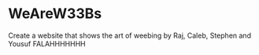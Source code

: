 # WeAreW33Bs

Create a website that shows the art of weebing by Raj, Caleb, Stephen and Yousuf FALAHHHHHHH
